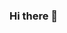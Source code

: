 ### Hi there 👋

<!--
**ggurjar333/ggurjar333** is a ✨ _special_ ✨ repository because its `README.md` (this file) appears on your GitHub profile.

Here are some ideas to get you started:

- 🔭 I’m currently working on [Pudl](https://catalystcoop-pudl.readthedocs.io/en/latest/intro.html)
- 🌱 I’m currently learning [Dagster](https://dagster.io/)
- 👯 I’m looking to collaborate on data engineering roles
- 🤔 I’m looking for help with Python, Bash, and data engineering.
- 💬 Ask me about Art and painting anytime.
- 📫 How to reach me: [LinkedIn](https://www.linkedin.com/in/ggurjarsocl/)
- 😄 Pronouns: His/Him
-->
